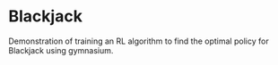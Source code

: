 # Blackjack

Demonstration of training an RL algorithm to find the optimal policy for Blackjack using gymnasium.
